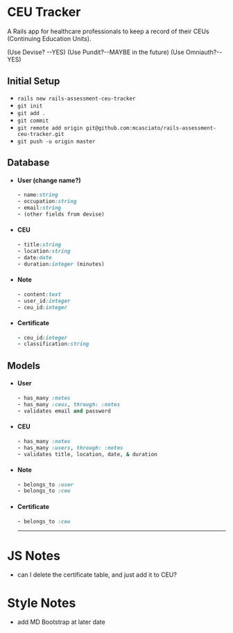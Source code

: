 # CEU Tracker

A Rails app for healthcare professionals to keep a record of their CEUs (Continuing Education Units).

(Use Devise? --YES) (Use Pundit?--MAYBE in the future) (Use Omniauth?--YES)

## Initial Setup

- `rails new rails-assessment-ceu-tracker`
- `git init`
- `git add .`
- `git commit`
- `git remote add origin git@github.com:mcasciato/rails-assessment-ceu-tracker.git`
- `git push -u origin master`

## Database

- #### User (change name?)

  ```ruby
  - name:string
  - occupation:string
  - email:string
  - (other fields from devise)
  ```

- #### CEU

  ```ruby
  - title:string
  - location:string
  - date:date
  - duration:integer (minutes)
  ```
- #### Note

  ```ruby
  - content:text
  - user_id:integer
  - ceu_id:integer
  ```

- #### Certificate

  ```ruby
  - ceu_id:integer
  - classification:string
  ```

## Models

- #### User

  ```ruby
  - has_many :notes
  - has_many :ceus, through: :notes
  - validates email and password
  ```

- #### CEU

  ```ruby
  - has_many :notes
  - has_many :users, through: :notes
  - validates title, location, date, & duration
  ```
- #### Note

  ```ruby
  - belongs_to :user
  - belongs_to :ceu
  ```

- #### Certificate

  ```ruby
  - belongs_to :ceu
  ```
  --------
# JS Notes
- can I delete the certificate table, and just add it to CEU?

# Style Notes
- add MD Bootstrap at later date
